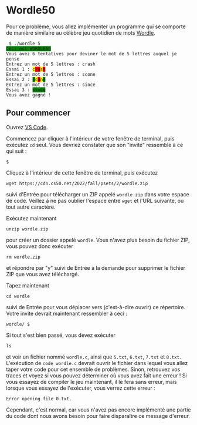 <style>.wrong { background-color: red } .right { background-color: green; } .close_ { background-color: yellow; }</style>

Wordle50
========

Pour ce problème, vous allez implémenter un programme qui se comporte de manière similaire au célèbre jeu quotidien de mots [Wordle](https://www.nytimes.com/games/wordle/index.html).

<pre><code> $ ./wordle 5
<span class="right">Ceci est WORDLE50</span>
Vous avez 6 tentatives pour deviner le mot de 5 lettres auquel je pense
Entrez un mot de 5 lettres : crash
Essai 1 : <span class="close_">c</span><span class="wrong">ra</span><span class="close_">s</span><span class="wrong">h</span>
Entrez un mot de 5 lettres : scone
Essai 2 : <span class="right">s</span><span class="close_">c</span><span class="wrong">o</span><span class="close_">n</span><span class="right">e</span>
Entrez un mot de 5 lettres : since
Essai 3 : <span class="right">since</span>
Vous avez gagné !
</code></pre>

Pour commencer
--------------

Ouvrez [VS Code](https://code.cs50.io/). 

Commencez par cliquer à l'intérieur de votre fenêtre de terminal, puis exécutez `cd` seul. Vous devriez constater que son "invite" ressemble à ce qui suit : 

    $

Cliquez à l'intérieur de cette fenêtre de terminal, puis exécutez 

    wget https://cdn.cs50.net/2022/fall/psets/2/wordle.zip
   
suivi d'Entrée pour télécharger un ZIP appelé `wordle.zip` dans votre espace de code. Veillez à ne pas oublier l'espace entre `wget` et l'URL suivante, ou tout autre caractère. 

Exécutez maintenant 

    unzip wordle.zip
    
pour créer un dossier appelé `wordle`. Vous n'avez plus besoin du fichier ZIP, vous pouvez donc exécuter 

    rm wordle.zip
    
et répondre par "y" suivi de Entrée à la demande pour supprimer le fichier ZIP que vous avez téléchargé. 

Tapez maintenant 

    cd wordle
    
suivi de Entrée pour vous déplacer vers (c'est-à-dire ouvrir) ce répertoire. Votre invite devrait maintenant ressembler à ceci : 

    wordle/ $
    
Si tout s'est bien passé, vous devez exécuter 

    ls
    
et voir un fichier nommé `wordle.c`, ainsi que `5.txt`, `6.txt`, `7.txt` et `8.txt`. L'exécution de `code wordle.c` devrait ouvrir le fichier dans lequel vous allez taper votre code pour cet ensemble de problèmes. Sinon, retrouvez vos traces et voyez si vous pouvez déterminer où vous avez fait une erreur ! Si vous essayez de compiler le jeu maintenant, il le fera sans erreur, mais lorsque vous essayez de l'exécuter, vous verrez cette erreur :

    Error opening file 0.txt.
    
Cependant, c'est normal, car vous n'avez pas encore implémenté une partie du code dont nous avons besoin pour faire disparaître ce message d'erreur.